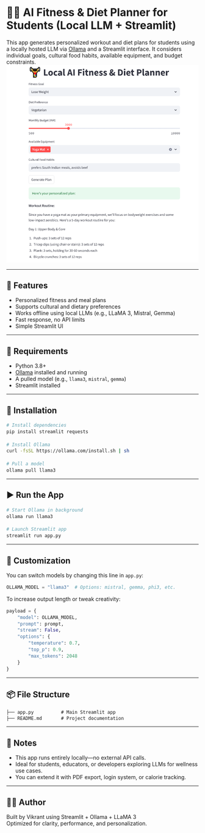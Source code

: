 # 🏋️‍♂️ AI Fitness & Diet Planner for Students (Local LLM + Streamlit)

This app generates personalized workout and diet plans for students using a locally hosted LLM via [Ollama](https://ollama.com/) and a Streamlit interface. It considers individual goals, cultural food habits, available equipment, and budget constraints.
![Diet Plan Screenshot](https://github.com/GarlicDeveloper/IBM/blob/main/Screenshots/Diet.png?raw=true)


---

## 🚀 Features

- Personalized fitness and meal plans
- Supports cultural and dietary preferences
- Works offline using local LLMs (e.g., LLaMA 3, Mistral, Gemma)
- Fast response, no API limits
- Simple Streamlit UI

---

## 🧠 Requirements

- Python 3.8+
- [Ollama](https://ollama.com/) installed and running
- A pulled model (e.g., `llama3`, `mistral`, `gemma`)
- Streamlit installed

---

## 🔧 Installation

```bash
# Install dependencies
pip install streamlit requests

# Install Ollama
curl -fsSL https://ollama.com/install.sh | sh

# Pull a model
ollama pull llama3
```

---

## ▶️ Run the App

```bash
# Start Ollama in background
ollama run llama3

# Launch Streamlit app
streamlit run app.py
```

---

## 📝 Customization

You can switch models by changing this line in `app.py`:

```python
OLLAMA_MODEL = "llama3"  # Options: mistral, gemma, phi3, etc.
```

To increase output length or tweak creativity:

```python
payload = {
    "model": OLLAMA_MODEL,
    "prompt": prompt,
    "stream": False,
    "options": {
        "temperature": 0.7,
        "top_p": 0.9,
        "max_tokens": 2048
    }
}
```

---

## 📦 File Structure

```
├── app.py          # Main Streamlit app
├── README.md       # Project documentation
```

---

## 📌 Notes

- This app runs entirely locally—no external API calls.
- Ideal for students, educators, or developers exploring LLMs for wellness use cases.
- You can extend it with PDF export, login system, or calorie tracking.

---

## 🧑‍💻 Author

Built by Vikrant using Streamlit + Ollama + LLaMA 3  
Optimized for clarity, performance, and personalization.

